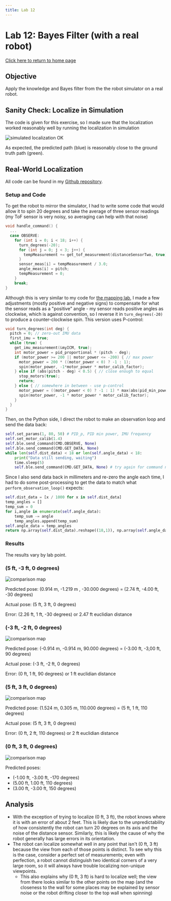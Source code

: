 ```yaml
---
title: Lab 12
---
```


# Lab 12: Bayes Filter (with a real robot)

[Click here to return to home page](https://slawrence100.github.io/ece4960-fast-robots/)

## Objective
Apply the knowledge and Bayes filter from the the robot simulator on a real robot.

## Sanity Check: Localize in Simulation
The code is given for this exercise, so I made sure that the localization worked reasonably well by running the localization in simulation

![simulated localization OK](lab12_photos/sim-trajectory.png)

As expected, the predicted path (blue) is reasonably close to the ground truth path (green).

## Real-World Localization

All code can be found in my [Github repository](https://github.com/slawrence100/ece4960-fast-robots-code/tree/main/lab10/ECE4960-sim-release-release-mirror/notebooks).

### Setup and Code
To get the robot to mirror the simulator, I had to write some code that would allow it to spin 20 degrees and take the average of three sensor readings (my ToF sensor is very noisy, so averaging can help with that noise)

```cpp
void handle_command() {
  ...
  case OBSERVE:
    for (int i = 0; i < 18; i++) {
      turn_degrees(-20);
      for (int j = 0; j < 3; j++) {
        tempMeasurement += get_tof_measurement(distanceSensorTwo, true);
      }
      sensor_meas[i] = tempMeasurement / 3.0;
      angle_meas[i] = pitch;
      tempMeasurement = 0;
    }
    break;
}

```

Although this is very similar to my code for [the mapping lab](https://slawrence100.github.io/ece4960-fast-robots/lab9), I made a few adjustments (mostly positive and negative signs) to compensate for what the sensor reads as a "positive" angle - my sensor reads positive angles as clockwise, which is against convention, so I reverse it in `turn_degrees(-20)` to produce a counter-clockwise spin. This version uses P-control:

```cpp
void turn_degrees(int deg) {
  pitch = 0; // zero-out IMU data
  first_imu = true;
  while (true) {
    get_imu_measurement(&myICM, true);
    int motor_power = pid_proportional * (pitch - deg);
    if (motor_power >= 200 || motor_power <= -200) { // max power
      motor_power = 200 * ((motor_power < 0) ? -1 : 1);
      spin(motor_power, -1*motor_power * motor_calib_factor);
    } else if (abs(pitch - deg) < 0.5) { // close enough to equal
      stop_motors(true);
      return;
    } else { // somewhere in between - use p-control
      motor_power = ((motor_power < 0) ? -1 : 1) * max(abs(pid_min_power), abs(motor_power));
      spin(motor_power, -1 * motor_power * motor_calib_factor);
    }
  }
}
```

Then, on the Python side, I direct the robot to make an observation loop and send the data back:

```python
self.set_params(1, 80, 50) # PID_p, PID min power, IMU frequency
self.set_motor_calib(1.4)
self.ble.send_command(CMD.OBSERVE, None)
self.ble.send_command(CMD.GET_DATA, None)
while len(self.dist_data) < 18 or len(self.angle_data) < 18:
    print("Data still sending, waiting")
    time.sleep(5)
    self.ble.send_command(CMD.GET_DATA, None) # try again for command not sent?
```


Since I also send data back in millimeters and re-zero the angle each time, I had to do some post-processing to get the data to match what `perform_observation_loop()` expects:

```python
self.dist_data = [x / 1000 for x in self.dist_data]
temp_angles = []
temp_sum = 0
for i,angle in enumerate(self.angle_data):
    temp_sum -= angle
    temp_angles.append(temp_sum)
self.angle_data = temp_angles
return np.array(self.dist_data).reshape((18,1)), np.array(self.angle_data).reshape((18,1))
```

### Results

The results vary by lab point.

### (5 ft, -3 ft, 0 degrees)
![comparison map](lab12_photos/5_neg3_1_compare.png)

Predicted pose: (0.914 m, -1.219 m , -30.000 degrees) = (2.74 ft, -4.00 ft, -30 degrees)

Actual pose: (5 ft, 3 ft, 0 degrees)

Error: (2.26 ft, 1 ft, -30 degrees) or 2.47 ft euclidian distance

### (-3 ft, -2 ft, 0 degrees)

![comparison map](lab12_photos/neg3_neg2_1_compare.png)

Predicted pose: (-0.914 m, -0.914 m, 90.000 degrees) = (-3.00 ft, -3,00 ft, 90 degrees)

Actual pose: (-3 ft, -2 ft, 0 degrees)

Error: (0 ft, 1 ft, 90 degrees) or 1 ft euclidian distance

### (5 ft, 3 ft, 0 degrees)

![comparison map](lab12_photos/5_3_1_compare.png)

Predicted pose: (1.524 m, 0.305 m, 110.000 degrees) = (5 ft, 1 ft, 110 degrees)

Actual pose: (5 ft, 3 ft, 0 degrees)

Error: (0 ft, 2 ft, 110 degrees) or 2 ft euclidian distance

### (0 ft, 3 ft, 0 degrees)

![comparison map](lab12_photos/0_3_1_compare.png)

Predicted poses: 
- (-1.00 ft, -3.00 ft, -170 degrees)
- (5.00 ft, 1.00 ft, 110 degrees) 
- (3.00 ft, -3.00 ft, 150 degrees)

## Analysis

- With the exception of trying to localize (0 ft, 3 ft), the robot knows where it is with an error of about 2 feet. This is likely due to the unpredictability of how consistently the robot can turn 20 degrees on its axis and the noise of the distance sensor. Similarly, this is likely the cause of why the robot generally has large errors in its orientation.
- The robot can localize somewhat well in any point that isn't (0 ft, 3 ft) because the view from each of those points is distinct. To see why this is the case, consider a perfect set of measurements; even with perfection, a robot cannot distinguish two identical corners of a very large room, so it will always have trouble localizing non-unique viewpoints. 
  - This also explains why (0 ft, 3 ft) is hard to localize well; the view from there looks similar to the other points on the map (and the closeness to the wall for some places may be explained by sensor noise or the robot drifting closer to the top wall when spinning)




